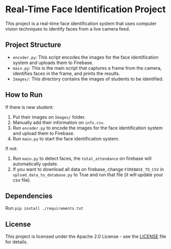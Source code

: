 # Real-Time Face Identification Project

This project is a real-time face identification system that uses computer vision techniques to identify faces from a live camera feed.

## Project Structure

- `encoder.py`: This script encodes the images for the face identification system and uploads them to Firebase.
- `main.py`: This is the main script that captures a frame from the camera, identifies faces in the frame, and prints the results.
- `Images/`: This directory contains the images of students to be identified.

## How to Run
If there is new student:
1. Put their images on `Images/` folder.
2. Manually add their information on `info.csv`.
3. Run `encoder.py` to encode the images for the face identification system and upload them to Firebase.
4. Run `main.py` to start the face identification system. 
   
If not:
1. Run `main.py` to detect faces, the `total_attendance` on firebase will automatically update.
2. If you want to download all data on firebase, change `FIREBASE_TO_CSV` in `upload_data_to_database.py` to True and run that file (it will update your csv file). 

## Dependencies
Run `pip install ./requirements.txt`

## License

This project is licensed under the Apache 2.0 License - see the [LICENSE](LICENSE) file for details.
